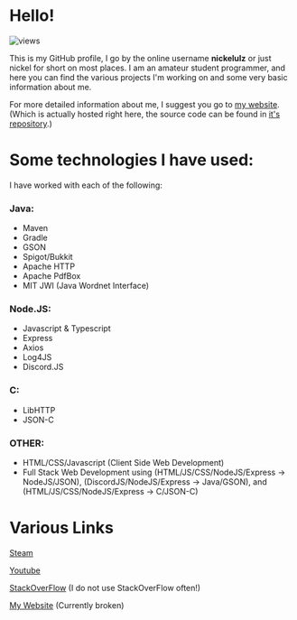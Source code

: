 # Hello!

![views](https://komarev.com/ghpvc/?username=nickelulz&color=brightgreen)

This is my GitHub profile, I go by the online username **nickelulz** or just nickel for short on most places.
I am an amateur student programmer, and here you can find the various projects I'm working on and some very
basic information about me. 

For more detailed information about me, I suggest you go to [my website](https://nickelulz.github.io). 
(Which is actually hosted right here, the source code can be found in [it's repository](https://github.com/nickelulz/nickelulz.github.io).)

# Some technologies I have used:

I have worked with each of the following:

### Java:
- Maven
- Gradle
- GSON
- Spigot/Bukkit
- Apache HTTP
- Apache PdfBox
- MIT JWI (Java Wordnet Interface)

### Node.JS:
- Javascript & Typescript
- Express
- Axios
- Log4JS
- Discord.JS

### C:
- LibHTTP
- JSON-C

### OTHER:
- HTML/CSS/Javascript (Client Side Web Development)
- Full Stack Web Development using (HTML/JS/CSS/NodeJS/Express -> NodeJS/JSON), (DiscordJS/NodeJS/Express -> Java/GSON), and (HTML/JS/CSS/NodeJS/Express -> C/JSON-C)

# Various Links

[Steam](https://steamcommunity.com/id/nickelulz)

[Youtube](https://www.youtube.com/channel/UCztEQkBZUKZr7d4QEeKzwoA)

[StackOverFlow](https://stackoverflow.com/users/14091128/nickel) (I do not use StackOverFlow often!)

[My Website](https://nickelulz.github.io) (Currently broken)

